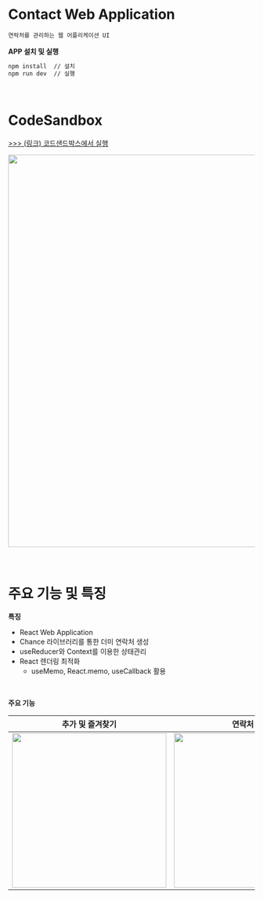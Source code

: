 # Contact Web Application
```jsx
연락처를 관리하는 웹 어플리케이션 UI
```

**APP 설치 및 실행**
```bash
npm install  // 설치
npm run dev  // 실행
```

<br >

# CodeSandbox
[>>> (링크) 코드샌드박스에서 실행](https://codesandbox.io/p/sandbox/contact-app-q5dnch)

<div align="center">
  <img width="800px" src="https://github.com/redcontroller/ContactApp/assets/11751089/3180a06a-90e7-4bcf-b0a5-132b9428770e" />
</div>

<br >
<br > 

# 주요 기능 및 특징
**특징**
- React Web Application
- Chance 라이브러리를 통한 더미 연락처 생성
- useReducer와 Context를 이용한 상태관리
- React 렌더링 최적화
  - useMemo, React.memo, useCallback 활용

<br> 

**주요 기능**

|                **추가 및 즐겨찾기**           |     **연락처 검색**   |     **모바일 360px 반응형**     |
| :----------------------------------: | :--------------: | :--------------: |
| <img width="315px" src="https://github.com/redcontroller/onebite-react/assets/11751089/6d47c391-3d9b-4d42-be39-9e3ef494e295" /> | <img width="315px" src="https://github.com/redcontroller/onebite-react/assets/11751089/400def27-cf12-430e-b5e2-fbe839f0524b" /> | <img width="315px" src="https://github.com/redcontroller/onebite-react/assets/11751089/faa7871a-3913-4bfe-8146-4648e32b905d" /> |


<br>
<br>
